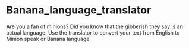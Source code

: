 # Banana_language_translator
Are you a fan of minions? Did you know that the gibberish they say is an actual language. Use the translator to convert your text from English to Minion speak or Banana language.


